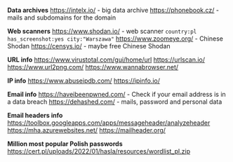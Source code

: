 <strong>Data archives</strong>
https://intelx.io/ - big data archive
https://phonebook.cz/ - mails and subdomains for the domain

<strong>Web scanners</strong>
https://www.shodan.io/ - web scanner
<code>country:pl has_screenshot:yes city:"Warszawa"</code>
https://www.zoomeye.org/ - Chinese Shodan
https://censys.io/ - maybe free Chinese Shodan

<strong>URL info</strong>
https://www.virustotal.com/gui/home/url
https://urlscan.io/
https://www.url2png.com/
https://www.wannabrowser.net/

<strong>IP info</strong>
https://www.abuseipdb.com/
https://ipinfo.io/

<strong>Email info</strong>
https://haveibeenpwned.com/ - Check if your email address is in a data breach
https://dehashed.com/ - mails, password and personal data

<strong>Email headers info</strong>
https://toolbox.googleapps.com/apps/messageheader/analyzeheader
https://mha.azurewebsites.net/
https://mailheader.org/

<strong>Million most popular Polish passwords</strong>
https://cert.pl/uploads/2022/01/hasla/resources/wordlist_pl.zip